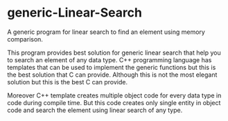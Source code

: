 # generic-Linear-Search
A generic program for linear search to find an element using memory comparison.


This program provides best solution for generic linear search that help you to search an element of any data type.
C++ programming language has templates that can be used to implement the generic functions but this is the best solution that C
can provide. Although this is not the most elegant solution but this is the best C can provide.

Moreover C++ template creates multiple object code for every data type in code during compile time. But this code creates only single 
entity in object code and search the element using linear search of any type.
